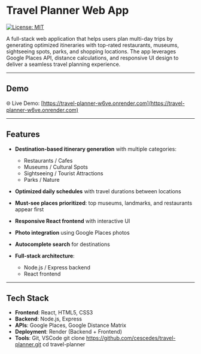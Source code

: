# Travel Planner Web App

[![License: MIT](https://img.shields.io/badge/License-MIT-yellow.svg)](https://opensource.org/licenses/MIT)

A full-stack web application that helps users plan multi-day trips by generating optimized itineraries with top-rated restaurants, museums, sightseeing spots, parks, and shopping locations. The app leverages Google Places API, distance calculations, and responsive UI design to deliver a seamless travel planning experience.

---

## Demo

🌐 Live Demo: [https://travel-planner-w6ve.onrender.com](https://travel-planner-w6ve.onrender.com)

---

## Features

- **Destination-based itinerary generation** with multiple categories:
  - Restaurants / Cafes
  - Museums / Cultural Spots
  - Sightseeing / Tourist Attractions
  - Parks / Nature

- **Optimized daily schedules** with travel durations between locations
- **Must-see places prioritized**: top museums, landmarks, and restaurants appear first
- **Responsive React frontend** with interactive UI
- **Photo integration** using Google Places photos
- **Autocomplete search** for destinations
- **Full-stack architecture**:
  - Node.js / Express backend
  - React frontend

---


## Tech Stack

- **Frontend**: React, HTML5, CSS3  
- **Backend**: Node.js, Express  
- **APIs**: Google Places, Google Distance Matrix  
- **Deployment**: Render (Backend + Frontend)  
- **Tools**: Git, VSCode
git clone https://github.com/cescedes/travel-planner.git
cd travel-planner

